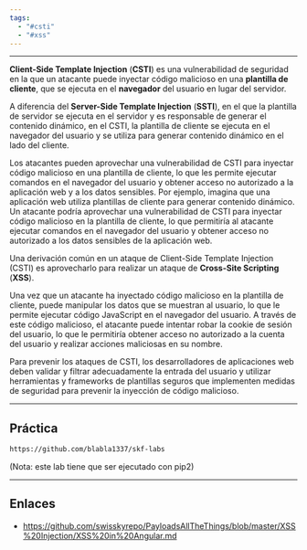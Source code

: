 ```yaml
---
tags:
  - "#csti"
  - "#xss"
---
```

-----------
**Client-Side Template Injection** (**CSTI**) es una vulnerabilidad de seguridad en la que un atacante puede inyectar código malicioso en una **plantilla de cliente**, que se ejecuta en el **navegador** del usuario en lugar del servidor.

A diferencia del **Server-Side Template Injection** (**SSTI**), en el que la plantilla de servidor se ejecuta en el servidor y es responsable de generar el contenido dinámico, en el CSTI, la plantilla de cliente se ejecuta en el navegador del usuario y se utiliza para generar contenido dinámico en el lado del cliente.

Los atacantes pueden aprovechar una vulnerabilidad de CSTI para inyectar código malicioso en una plantilla de cliente, lo que les permite ejecutar comandos en el navegador del usuario y obtener acceso no autorizado a la aplicación web y a los datos sensibles. Por ejemplo, imagina que una aplicación web utiliza plantillas de cliente para generar contenido dinámico. Un atacante podría aprovechar una vulnerabilidad de CSTI para inyectar código malicioso en la plantilla de cliente, lo que permitiría al atacante ejecutar comandos en el navegador del usuario y obtener acceso no autorizado a los datos sensibles de la aplicación web.

Una derivación común en un ataque de Client-Side Template Injection (CSTI) es aprovecharlo para realizar un ataque de **Cross-Site Scripting** (**XSS**).

Una vez que un atacante ha inyectado código malicioso en la plantilla de cliente, puede manipular los datos que se muestran al usuario, lo que le permite ejecutar código JavaScript en el navegador del usuario. A través de este código malicioso, el atacante puede intentar robar la cookie de sesión del usuario, lo que le permitiría obtener acceso no autorizado a la cuenta del usuario y realizar acciones maliciosas en su nombre.

Para prevenir los ataques de CSTI, los desarrolladores de aplicaciones web deben validar y filtrar adecuadamente la entrada del usuario y utilizar herramientas y frameworks de plantillas seguros que implementen medidas de seguridad para prevenir la inyección de código malicioso.

----------
## Práctica
```bash
https://github.com/blabla1337/skf-labs
```
(Nota: este lab tiene que ser ejecutado con pip2)

-----
## Enlaces
- https://github.com/swisskyrepo/PayloadsAllTheThings/blob/master/XSS%20Injection/XSS%20in%20Angular.md
